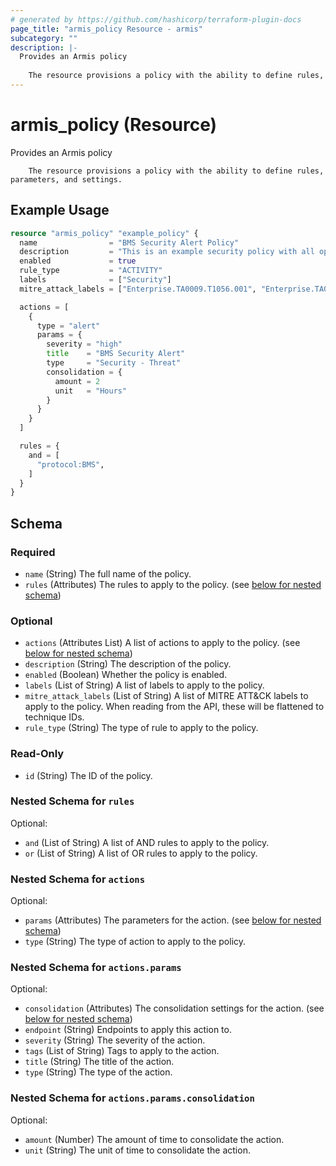 ```yaml
---
# generated by https://github.com/hashicorp/terraform-plugin-docs
page_title: "armis_policy Resource - armis"
subcategory: ""
description: |-
  Provides an Armis policy
  
  	The resource provisions a policy with the ability to define rules, parameters, and settings.
---
```


# armis_policy (Resource)

Provides an Armis policy

		The resource provisions a policy with the ability to define rules, parameters, and settings.

## Example Usage

```terraform
resource "armis_policy" "example_policy" {
  name                = "BMS Security Alert Policy"
  description         = "This is an example security policy with all options."
  enabled             = true
  rule_type           = "ACTIVITY"
  labels              = ["Security"]
  mitre_attack_labels = ["Enterprise.TA0009.T1056.001", "Enterprise.TA0009.T1056.004"]

  actions = [
    {
      type = "alert"
      params = {
        severity = "high"
        title    = "BMS Security Alert"
        type     = "Security - Threat"
        consolidation = {
          amount = 2
          unit   = "Hours"
        }
      }
    }
  ]

  rules = {
    and = [
      "protocol:BMS",
    ]
  }
}
```

<!-- schema generated by tfplugindocs -->
## Schema

### Required

- `name` (String) The full name of the policy.
- `rules` (Attributes) The rules to apply to the policy. (see [below for nested schema](#nestedatt--rules))

### Optional

- `actions` (Attributes List) A list of actions to apply to the policy. (see [below for nested schema](#nestedatt--actions))
- `description` (String) The description of the policy.
- `enabled` (Boolean) Whether the policy is enabled.
- `labels` (List of String) A list of labels to apply to the policy.
- `mitre_attack_labels` (List of String) A list of MITRE ATT&CK labels to apply to the policy. When reading from the API, these will be flattened to technique IDs.
- `rule_type` (String) The type of rule to apply to the policy.

### Read-Only

- `id` (String) The ID of the policy.

<a id="nestedatt--rules"></a>
### Nested Schema for `rules`

Optional:

- `and` (List of String) A list of AND rules to apply to the policy.
- `or` (List of String) A list of OR rules to apply to the policy.


<a id="nestedatt--actions"></a>
### Nested Schema for `actions`

Optional:

- `params` (Attributes) The parameters for the action. (see [below for nested schema](#nestedatt--actions--params))
- `type` (String) The type of action to apply to the policy.

<a id="nestedatt--actions--params"></a>
### Nested Schema for `actions.params`

Optional:

- `consolidation` (Attributes) The consolidation settings for the action. (see [below for nested schema](#nestedatt--actions--params--consolidation))
- `endpoint` (String) Endpoints to apply this action to.
- `severity` (String) The severity of the action.
- `tags` (List of String) Tags to apply to the action.
- `title` (String) The title of the action.
- `type` (String) The type of the action.

<a id="nestedatt--actions--params--consolidation"></a>
### Nested Schema for `actions.params.consolidation`

Optional:

- `amount` (Number) The amount of time to consolidate the action.
- `unit` (String) The unit of time to consolidate the action.
